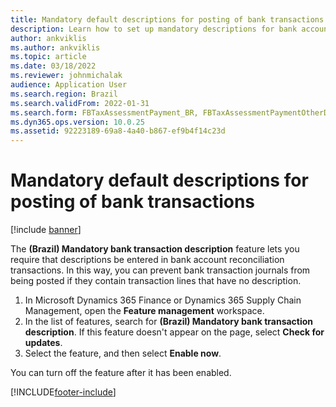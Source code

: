 ```yaml
---
title: Mandatory default descriptions for posting of bank transactions
description: Learn how to set up mandatory descriptions for bank account reconciliation transactions, including a step-by-step process for enabling features.
author: ankviklis
ms.author: ankviklis
ms.topic: article
ms.date: 03/18/2022
ms.reviewer: johnmichalak
audience: Application User
ms.search.region: Brazil
ms.search.validFrom: 2022-01-31
ms.search.form: FBTaxAssessmentPayment_BR, FBTaxAssessmentPaymentOtherDebits_BR
ms.dyn365.ops.version: 10.0.25
ms.assetid: 92223189-69a8-4a40-b867-ef9b4f14c23d
---
```


# Mandatory default descriptions for posting of bank transactions

[!include [banner](../../includes/banner.md)]

The **(Brazil) Mandatory bank transaction description** feature lets you require that descriptions be entered in bank account reconciliation transactions. In this way, you can prevent bank transaction journals from being posted if they contain transaction lines that have no description.

1. In Microsoft Dynamics 365 Finance or Dynamics 365 Supply Chain Management, open the **Feature management** workspace.
2. In the list of features, search for **(Brazil) Mandatory bank transaction description**. If this feature doesn't appear on the page, select **Check for updates**.
3. Select the feature, and then select **Enable now**.

You can turn off the feature after it has been enabled.

[!INCLUDE[footer-include](../../../includes/footer-banner.md)]
